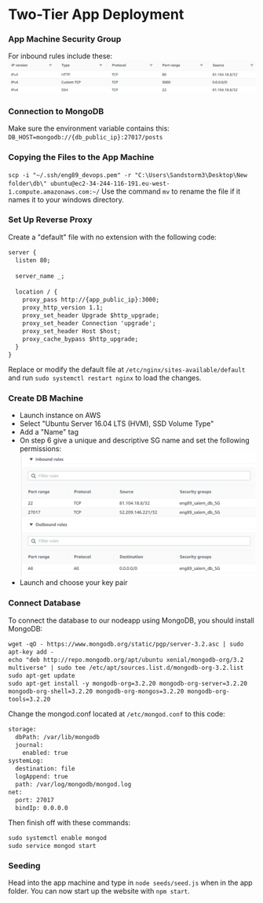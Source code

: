 # Two-Tier App Deployment

### App Machine Security Group
For inbound rules include these:
![img](img/app_in.png)

### Connection to MongoDB
Make sure the environment variable contains this: `DB_HOST=mongodb://{db_public_ip}:27017/posts`

### Copying the Files to the App Machine
`scp -i "~/.ssh/eng89_devops.pem" -r "C:\Users\Sandstorm3\Desktop\New folder\db\" ubuntu@ec2-34-244-116-191.eu-west-1.compute.amazonaws.com:~/`
Use the command `mv` to rename the file if it names it to your windows directory.

### Set Up Reverse Proxy
Create a "default" file with no extension with the following code:
```
server {
  listen 80;

  server_name _;

  location / {
    proxy_pass http://{app_public_ip}:3000;
    proxy_http_version 1.1;
    proxy_set_header Upgrade $http_upgrade;
    proxy_set_header Connection 'upgrade';
    proxy_set_header Host $host;
    proxy_cache_bypass $http_upgrade;
  }
}
```
Replace or modify the default file at `/etc/nginx/sites-available/default` and run `sudo systemctl restart nginx` to load the changes.

### Create DB Machine
- Launch instance on AWS
- Select "Ubuntu Server 16.04 LTS (HVM), SSD Volume Type"
- Add a "Name" tag 
- On step 6 give a unique and descriptive SG name and set the following permissions:
![img](img/sgdb.png)
- Launch and choose your key pair

### Connect Database
To connect the database to our nodeapp using MongoDB, you should install MongoDB:
```
wget -qO - https://www.mongodb.org/static/pgp/server-3.2.asc | sudo apt-key add -
echo "deb http://repo.mongodb.org/apt/ubuntu xenial/mongodb-org/3.2 multiverse" | sudo tee /etc/apt/sources.list.d/mongodb-org-3.2.list
sudo apt-get update
sudo apt-get install -y mongodb-org=3.2.20 mongodb-org-server=3.2.20 mongodb-org-shell=3.2.20 mongodb-org-mongos=3.2.20 mongodb-org-tools=3.2.20
```
Change the mongod.conf located at `/etc/mongod.conf` to this code:
```
storage:
  dbPath: /var/lib/mongodb
  journal:
    enabled: true
systemLog:
  destination: file
  logAppend: true
  path: /var/log/mongodb/mongod.log
net:
  port: 27017
  bindIp: 0.0.0.0
```
Then finish off with these commands:
```
sudo systemctl enable mongod
sudo service mongod start
```

### Seeding
Head into the app machine and type in `node seeds/seed.js` when in the app folder. You can now start up the website with `npm start`.
